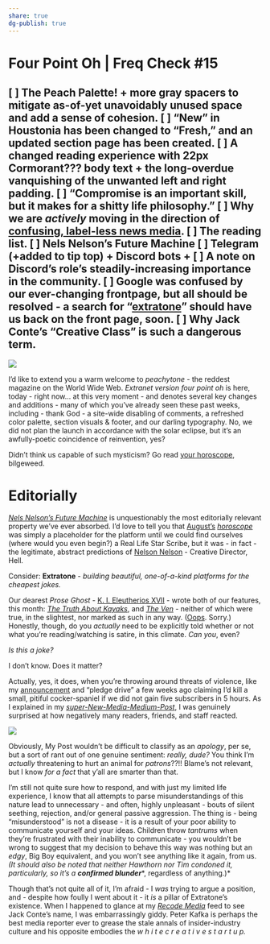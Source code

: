 ```yaml
---
share: true
dg-publish: true
---
```

# Four Point Oh | Freq Check #15

[ ] The Peach Palette! + more gray spacers to mitigate as-of-yet unavoidably unused space and add a sense of cohesion.
[ ] “New” in Houstonia has been changed to “Fresh,” and an updated section page has been created.
[ ] A changed reading experience with 22px Cormorant??? body text + the long-overdue vanquishing of the unwanted left and right padding.
[ ] “Compromise is an important skill, but it makes for a shitty life philosophy.”
[ ] Why we are *actively* moving in the direction of [confusing, label-less news media](http://www.poynter.org/2017/news-or-opinion-online-its-hard-to-tell/470559/).
[ ] The reading list.
[ ] Nels Nelson’s Future Machine
[ ] Telegram (+added to tip top) + Discord bots +
[ ] A note on Discord’s role’s steadily-increasing importance in the community.
[ ] Google was confused by our ever-changing frontpage, but all should be resolved - a search for “[extratone](https://www.google.com/search?q=extratone)” should have us back on the front page, soon.
[ ] Why Jack Conte’s “Creative Class” is such a dangerous term.
----------
![](https://d2mxuefqeaa7sj.cloudfront.net/s_BAAC6BA95754A59B8D069DB7A259F6015AF5CEFF34B625B0E3C5665296E8D0DF_1502997410446_fourpointoh.jpg)


I’d like to extend you a warm welcome to *peachytone -* the reddest magazine on the World Wide Web. *Extranet version four point oh* is here, today - right now… at this very moment - and denotes several key changes and additions - many of which you’ve already seen these past weeks, including - thank God - a site-wide disabling of comments, a refreshed color palette, section visuals & footer, and our darling typography. No, we did not plan the launch in accordance with the solar eclipse, but it’s an awfully-poetic coincidence of reinvention, yes?

Didn’t think us capable of such mysticism? Go read [your horoscope](http://extratone.com/future), bilgeweed.

# Editorially

[*Nels Nelson’s Future Machine*](http://extratone.com/future) is unquestionably the most editorially relevant property we’ve ever absorbed. I’d love to tell you that [August’s](http://extratone.com/horoscopes/august2017) [*horoscope*](http://extratone.com/horoscopes/august2017) was simply a placeholder for the platform until we could find ourselves (where would you even begin?) a Real Life Star Scribe, but it was - in fact - the legitimate, abstract predictions of [Nelson Nelson](http://extratone.com/future) - Creative Director, Hell. 

Consider: **Extratone** - *building beautiful, one-of-a-kind platforms for the cheapest jokes.*

Our dearest *Prose Ghost -* [K. I. Eleutherios XVII](http://extratone.com/eleu) - wrote both of our features, this month: [*The Truth About Kayaks*](http://bit.ly/kayaktruth), and [*The Ven*](http://bit.ly/veneat) *-* neither of which were true, in the slightest, nor marked as such in any way. ([Oops](http://www.poynter.org/2017/news-or-opinion-online-its-hard-to-tell/470559/). Sorry.) Honestly, though, do you *actually* need to be explicitly told whether or not what you’re reading/watching is satire, in this climate. *Can you*, even?

*Is this a joke?*

I don’t know. Does it matter?

Actually, yes, it does, when you’re throwing around threats of violence, like my [announcement](http://bit.ly/guspledge) and “pledge drive” a few weeks ago claiming I’d kill a small, pitiful cocker-spaniel if we did not gain five subscribers in 5 hours.  As I explained in my [*super-New-Media-Medium-Post*](https://medium.com/@FickleCrux/the-dog-is-a-live-1819bd74a348), I was genuinely surprised at how negatively many readers, friends, and staff reacted.

![](https://d2mxuefqeaa7sj.cloudfront.net/s_BAAC6BA95754A59B8D069DB7A259F6015AF5CEFF34B625B0E3C5665296E8D0DF_1503047178957_fuckindead.png)


Obviously, My Post wouldn’t be difficult to classify as an *apology*, per se, but a sort of rant out of one genuine sentiment: *really, dude?* You think I’m *actually* threatening to hurt an animal for *patrons*??!! Blame’s not relevant, but I know *for a fact* that y’all are smarter than that. 

I’m still not quite sure how to respond, and with just my limited life experience, I know that all attempts to parse misunderstandings of this nature lead to unnecessary - and often, highly unpleasant - bouts of silent seething, rejection, and/or general passive aggression. The thing is - being “misunderstood” is not a disease - it is a result of your poor ability to communicate yourself and your ideas. Children throw *tantrums* when they’re frustrated with their inability to communicate - you wouldn’t be wrong to suggest that my decision to behave this way was nothing but an *edgy*, Big Boy equivalent, and you won’t see anything like it again, from us. *(It should also be noted that neither Hawthorn nor Tim condoned it, particularly, so it’s a* ***confirmed blunder****, regardless of anything.)*

Though that’s not quite all of it, I’m afraid - I *was* trying to argue a position, and - despite how foully I went about it - it *is* a pillar of Extratone’s existence. When I happened to glance at my [*Recode Media*](https://www.recode.net/2017/8/10/16115548/patreon-jack-conte-fan-pledges-subscription-paywall-recode-media-peter-kafka-podcast) feed to see Jack Conte’s name, I was embarrassingly giddy. Peter Kafka is perhaps the best media reporter ever to grease the stale annals of insider-industry culture and his opposite embodies the *w h i t e  c r e a t i v e  s t a r t u p.*